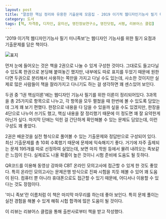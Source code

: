 ```yaml
---
layout: post
title: "깔끔한 핵심 정리와 유용한 기출문제 모음집 - 2019 이기적 웹디자인기능사 필기 미니족보"
category: 도서
tags: [책, 자격증, 디자인, 윤미선, 영진정보연구소, 영진닷컴, 서평, 리뷰어스 클럽]
---
```


'2019 이기적 웹디자인기능사 필기 미니족보'는
웹디자인 기능사를 위한 필기 요점과 기출문제를 담은 책이다.

![표지](https://lh3.googleusercontent.com/yMwbcqQpwlp0gpz8HdAZ82tTm3J9kRF-W-jQgqbViva-tZPpWjAyrxcIdq23b6B-Xp1zuc0e_L0ByA=s480)

먼저 눈에 들어오는 것은 책을 2권으로 나눌 수 있게 구성한 것이다.
그대로도 들고다닐 수 있도록 한권으로 본딩해 붙여놓긴 했지만,
내부에도 따로 표지를 두었기 때문에
원한다면 두권으로 분리해서 사용하는 쪽만을 가지고 다닐 수도 있는데,
사소한 것이지만 실제로 많은 사람들이 책을 잘라가지고 다니기도 하는 걸 생각하면 꽤 센스있어 보인다.

두권 중 '1권 핵심이론'에는 웹디자인 기능사 필기를 위한 이론이 정리되어있다.
3과목을 총 25가지로 항목으로 나누고,
각 항목을 모두 펼쳤을 때 한번에 볼 수 있도록 담았는데 그게 꽤 보기 편했다.
한장으로 내용을 다 담을 수 있을까 싶을 수도 있겠지만,
한장을 4단으로 나누어 쓰기도 했고,
핵심 내용을 잘 정리했기 때문에 이 정도면 꽤 잘 요약한게 아닌가 싶다.
마지막 단에는 익힌 걸 간단하게 확인해볼 수 있는 문제도 담았는데, 이런 구성도 꽤 좋았다.

2권은 배운것을 실전 형식으로 풀어볼 수 있는 기출문제와 정답만으로 구성되어 있다.
최신 기출문제를 총 10회 수록했기 때문에 문제에 익숙해지기 좋다.
거기에 자주 출제되는 문제 195개를 따로 선정하여 실었는데,
보면 마치 학원 등에서 물려 내려오는 족보같은 느낌이 든다.
실제로도 나올 확률이 높은 것이니 시험 준비에 도움도 될 듯하다.

QR코드를 이용해 동영상 강좌와 CBT 온라인 모의고사에 접근할 수 있게 한 것도 좋았다.
특히 온라인 모의고사는 문제은행 방식으로 진짜 시험을 치듯 헤볼 수 있어 꽤 도움이 된다.
컴퓨터 뿐 아니라 휴대폰으로도 접근할 수 있기 때문에,
어디서나 이용할 수 있다는 것도 장점이다.

'미니 족보'란 이름처럼 이 책은 마지막 마무리를 하는데 좋아 보인다.
특히 문제 풀이는 실전 경험을 해볼 수 있게 해줘
시헙 합격에 많은 도움이 될 것이다.



<div class="im im-info">
이 리뷰는 리뷰어스 클럽을 통해 출판사로부터 책을 받고 작성했다.
</div>
